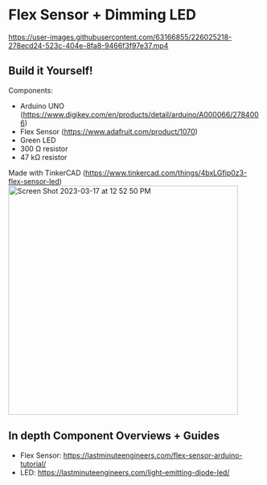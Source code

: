 # Flex Sensor + Dimming LED

https://user-images.githubusercontent.com/63166855/226025218-278ecd24-523c-404e-8fa8-9466f3f97e37.mp4


## Build it Yourself!
Components:
- Arduino UNO (https://www.digikey.com/en/products/detail/arduino/A000066/2784006)
- Flex Sensor (https://www.adafruit.com/product/1070)
- Green LED
- 300 Ω resistor
- 47 kΩ resistor

Made with TinkerCAD (https://www.tinkercad.com/things/4bxLGfip0z3-flex-sensor-led)
<img width="456" alt="Screen Shot 2023-03-17 at 12 52 50 PM" src="https://user-images.githubusercontent.com/63166855/226018783-decd8e85-a626-4ce6-95ff-9084669daa6c.png">


## In depth Component Overviews + Guides
- Flex Sensor: https://lastminuteengineers.com/flex-sensor-arduino-tutorial/
- LED: https://lastminuteengineers.com/light-emitting-diode-led/
